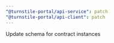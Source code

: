 ```yaml
---
"@turnstile-portal/api-service": patch
"@turnstile-portal/api-client": patch
---
```


Update schema for contract instances
